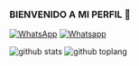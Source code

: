 ### BIENVENIDO A MI PERFIL 👋
<a href="https://wa.me/50582783643" target="_blank"><img src="https://img.shields.io/badge/Whatsapp-%808080.svg?&style=flat-square&logo=Whatsapp&logoColor=white" alt="WhatsApp"></a>
<a href="https://chat.whatsapp.com/JwE5M5VgR731l81LoohM5S" target="_blank"><img src="https://img.shields.io/badge/Grupo-%808080.svg?&style=flat-square&logo=whatsapp&logoColor=white" alt="Whatsapp"></a>


![github stats](https://github-readme-stats.vercel.app/api?username=El-Chema&show_icons=true&theme=chartreuse-dark)
![github toplang](https://github-readme-stats.vercel.app/api/top-langs/?username=GyutaroNc&layout=compact&theme=chartreuse-dark)
